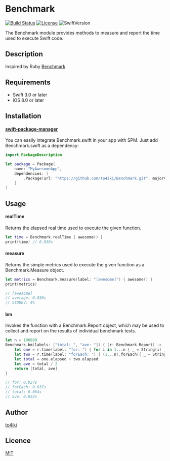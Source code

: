 # Benchmark

[![Build Status][status-image]][status-url]
[![License][license-image]][license-url]
![SwiftVersion][swift-version]

The Benchmark module provides methods to measure and report the time used to execute Swift code.

## Description
Inspired by Ruby [Benchmark](http://ruby-doc.org/stdlib-2.3.0/libdoc/benchmark/rdoc/Benchmark.html)

## Requirements
- Swift 3.0 or later
- iOS 8.0 or later

## Installation
#### [swift-package-manager](https://github.com/apple/swift-package-manager)
You can easily integrate Benchmark.swift in your app with SPM. Just add Benchmark.swift as a dependency:

```swift
import PackageDescription

let package = Package(
    name: "MyAwesomeApp",
    dependencies: [
        .Package(url: "https://github.com/to4iki/Benchmark.git", majorVersion: 0, minor: 2),
    ]
)
```

## Usage
#### realTime
Returns the elapsed real time used to execute the given function.

```swift
let time = Benchmark.realTime { awesome() }
print(time) // 0.030s
```

#### measure
Returns the simple metrics used to execute the given function as a Benchmark.Measure object.

```swift
let metrics = Benchmark.measure(label: "[awesome]") { awesome() }
print(metrics)

// [awesome]
// average: 0.030s
// STDDEV: 4%
```

#### bm
Invokes the function with a Benchmark.Report object, which may be used to collect and report on the results of individual benchmark tests.
```swift
let n = 100000
Benchmark.bm(labels: ["total: ", "ave: "]) { (r: Benchmark.Report) -> [TimeInterval] in
    let one = r.time(label: "for: ") { for i in 1...n { _ = String(i) } }
    let two = r.time(label: "forEach: ") { (1...n).forEach({ _ = String($0) }) }
    let total = one.elapsed + two.elapsed
    let ave = total / 2
    return [total, ave]
}

// for: 0.027s
// forEach: 0.037s
// total: 0.064s
// ave: 0.032s
```

## Author

[to4iki](https://github.com/to4iki)

## Licence

[MIT](http://to4iki.mit-license.org/)

[status-url]: https://travis-ci.org/to4iki/Benchmark
[status-image]: https://travis-ci.org/to4iki/Benchmark.svg

[license-url]: http://to4iki.mit-license.org/
[license-image]: http://img.shields.io/badge/license-MIT-brightgreen.svg

[swift-version]: https://img.shields.io/badge/Swift-3.0-orange.svg
